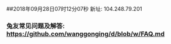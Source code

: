 ##2018年09月28日07时12分07秒 新址: 104.248.79.201
### 兔友常见问题及解答: https://github.com/wanggonging/d/blob/w/FAQ.md
